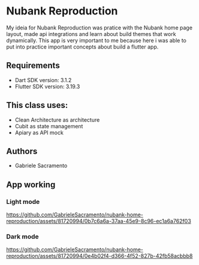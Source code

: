 # Nubank Reproduction

My ideia for Nubank Reproduction was pratice with the Nubank home page layout, made api integrations and learn about build themes that work dynamically. This app is very important to me because here i was able to put into practice important concepts about build a flutter app.

## Requirements 

- Dart SDK version: 3.1.2
- Flutter SDK version: 3.19.3

## This class uses:

- Clean Architecture as architecture
- Cubit as state management
- Apiary as API mock

## Authors

- Gabriele Sacramento

## App working

### Light mode
https://github.com/GabrieleSacramento/nubank-home-reproduction/assets/81720994/0b7c6a6a-37aa-45e9-8c96-ec1a6a762f03

### Dark mode
https://github.com/GabrieleSacramento/nubank-home-reproduction/assets/81720994/0e4b02f4-d366-4f52-827b-42fb58acbbb8

